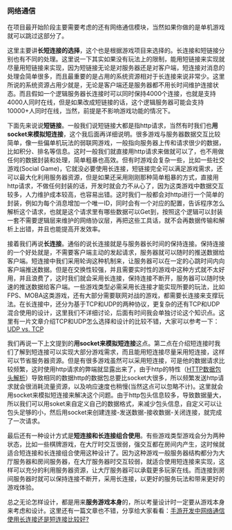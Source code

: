 ### 网络通信
在项目最开始阶段主要需要考虑的还有网络通信模块，当然如果你做的是单机游戏就可以跳过这部分了。

这里主要讲**长短连接的选择**，这个也是根据游戏项目来选择的。长连接和短链接分别也有不同的处理。这里说一下其实如果没有玩法上的限制，能用短链接来实现就尽量用短链接来实现，因为短链接无论是对服务器还是对客户端，短连接对消息的处理会简单很多，而且最重要的是占用的系统资源相对于长连接来说非常少。这里所说的系统资源占用少就是，无论是客户端还是服务器都不用长时间维护连接状态。而且假如一个逻辑服务器长连接时可以同时保持4000个连接，也就是支持4000人同时在线，但是如果改成短链接的话，这个逻辑服务器可能会支持10000+人同时在线，当然，前提是不影响游戏功能的情况下。  

下面先来说说**短链接**。一般我们说短链接大都是指http请求，当然有时我们也**用socket来模拟短连接**，这个我后面再详细说明。很多游戏与服务器数据交互比较简单，像一些偏单机玩法的弱联网游戏，一般指向服务器上传和请求很少的数据，比如积分、排名等信息。这时一般我们就直接用http请求来做就可以了，也不用做任何的数据封装和处理，简单粗暴也高效。但有时游戏会复杂一些，比如一些社交游戏(Social Game)，它就没必要使用长连接，短链接完全可以满足游戏需求，还可以最大化利用服务器资源，但是如果还采用刚刚那种简单粗暴的方式，直接用http请求，不做任何封装的话，开发时就会力不从心了，因为这类游戏中数据交互较多，人力维护成本较高，也容易出错。这时我们一般都会对http进行一个简单的封装，例如为每个消息增加一个唯一ID，同时会有一个对应的配置，告诉程序怎么解析这个请求，也就是这个请求里有哪些数据可以Get到，按照这个逻辑可以封装一套不需要逻辑层来维护的网络协议层，再把这些工具话，就不会再数据传输和解析上出错，并且也能提高开发效率。

接着我们再说**长连接**。通俗的说长连接就是与服务器长时间的保持连接。保持连接的一个好处就是，不需要客户端主动的发起请求，服务器就可以随时的推送数据给客户端。短连接中我们采用轮询这种机制来，让服务器可以在一定的心跳时间内向客户端推送数据。但是在交换性较强，并且需要实时性的游戏中这种方式就不太好用，并且浪费了，这时我们就会采用长连接，保持连接不断开，服务器可以随时快速的推送数据给客户端。一些游戏类型必需采用长连接才能实现所要的玩法，比如FPS、MOBA这类游戏，还有大部分需要联网对战的游戏，都需要长连接来支撑玩法。在长连接中，还分为基于TCP和UDP的两种协议，更复杂的还有TCP和UDP混合使用的设计，这里我们不详细讨论，后面有时间我会单独讨论这个知识点。这里有一片文章介绍TCP和UDP怎么选择和设计的比较不错，大家可以参考一下：[UDP vs. TCP](https://gafferongames.com/post/udp_vs_tcp/)

我们再说一下上文提到的**用socket来模拟短连接**这点。第二点在介绍短连接时我们了解到短连接可以实现大部分游戏需求，而且能用短连接尽量采用短连接，这样可以节省服务器资源。但是有很多游戏虽然可以采用短连接，可是他的数据请求比较频繁，这时使用http请求的弊端就显露出来了，由于http的特性（[HTTP数据包头解析](http://www.360doc.com/content/14/0408/14/8510389_367243070.shtml)）导致相同的数据http的数据包总要比socket大很多，所以频繁发送http请求就会很消耗流量资源，以及响应速度也稍慢(当然这点可以忽略不计)。这里就会用socket来模拟短连接来解决这个问题。由于http包头信息较多，导致数据量大，所以我们可以用soket来自定义自己的数据格式，来减少包头信息，自定义可以让包头足够的小，然后用socket来创建连接-发送数据-接收数据-关闭连接，就完成了一次请求。

最后还有一种设计方式是**短连接和长连接组合使用**。有些游戏类型游戏会分为两种状态，比如一些棋牌游戏，在大厅时交互很弱，强交互都在房间内产生，这时候就适合短连接和长连接组合使用这种设计了。因为这种游戏一般服务器结构都分为大厅服务器和房间服务器，在大厅服务器时交互较弱，就适合使用短连接来实现，这样可以充分的利用服务器资源，让大厅服务器可以承载更多玩家在线。而连接到房间服务器时就可以保持连接不断开，采用长连接，以更好的服务玩法和带来更好的游戏体验。

总之无论怎样设计，都是用来**服务游戏本身**的，所以考量设计时一定要从游戏本身来考虑和设计。这里还有一篇文章也不错，分享给大家看看：[手游开发中网络通信使用长连接还是短连接比较好?](https://www.zhihu.com/question/21093821)